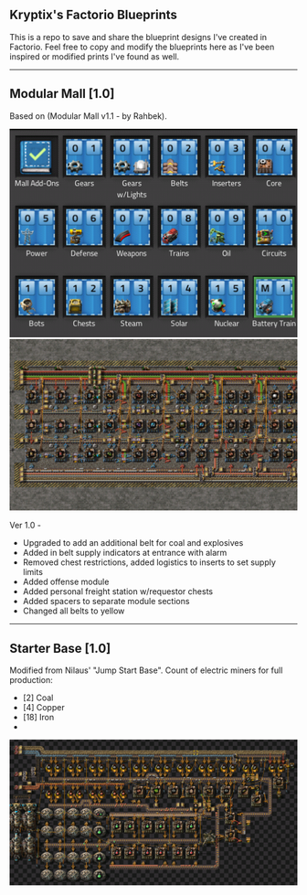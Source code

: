 ## Kryptix's Factorio Blueprints

This is a repo to save and share the blueprint designs I've created in Factorio.  Feel free to copy and modify the blueprints here as I've been inspired or modified prints I've found as well.  

--------------------

## Modular Mall [1.0]
Based on (Modular Mall v1.1 - by Rahbek).  

<img src="https://github.com/Kryptix-Dev/Factorio/blob/main/blueprint-images/modular-mall-book.png" />
<img src="https://github.com/Kryptix-Dev/Factorio/blob/main/blueprint-images/modular-mall-built.png" /><br />

Ver 1.0 -
* Upgraded to add an additional belt for coal and explosives
* Added in belt supply indicators at entrance with alarm
* Removed chest restrictions, added logistics to inserts to set supply limits
* Added offense module
* Added personal freight station w/requestor chests
* Added spacers to separate module sections
* Changed all belts to yellow

--------------------

## Starter Base [1.0]
Modified from Nilaus' "Jump Start Base".  Count of electric miners for full production:

* [2] Coal
* [4] Copper
* [18] Iron
* 
<img src="https://github.com/Kryptix-Dev/Factorio/blob/main/blueprint-images/starter-base.png" />


